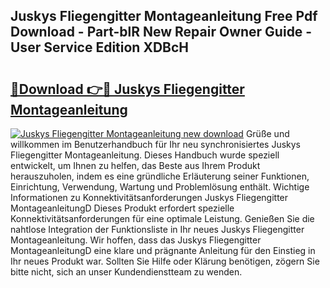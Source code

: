 ## Juskys Fliegengitter Montageanleitung Free Pdf Download - Part-blR New Repair Owner Guide - User Service Edition XDBcH

# <h2><a href="http://df7nyrt.blite.top/?on=Juskys+Fliegengitter+Montageanleitung">🔗Download 👉🔴 Juskys Fliegengitter Montageanleitung</a></h2>

[![Juskys Fliegengitter Montageanleitung new download](https://i.imgur.com/lujVjoI.png)](http://df7nyrt.blite.top/?on=Juskys+Fliegengitter+Montageanleitung)
Grüße und willkommen im Benutzerhandbuch für Ihr neu synchronisiertes Juskys Fliegengitter Montageanleitung. Dieses Handbuch wurde speziell entwickelt, um Ihnen zu helfen, das Beste aus Ihrem Produkt herauszuholen, indem es eine gründliche Erläuterung seiner Funktionen, Einrichtung, Verwendung, Wartung und Problemlösung enthält. Wichtige Informationen zu Konnektivitätsanforderungen Juskys Fliegengitter MontageanleitungD Dieses Produkt erfordert spezielle Konnektivitätsanforderungen für eine optimale Leistung. Genießen Sie die nahtlose Integration der Funktionsliste in Ihr neues Juskys Fliegengitter Montageanleitung. Wir hoffen, dass das Juskys Fliegengitter MontageanleitungD eine klare und prägnante Anleitung für den Einstieg in Ihr neues Produkt war. Sollten Sie Hilfe oder Klärung benötigen, zögern Sie bitte nicht, sich an unser Kundendienstteam zu wenden.
